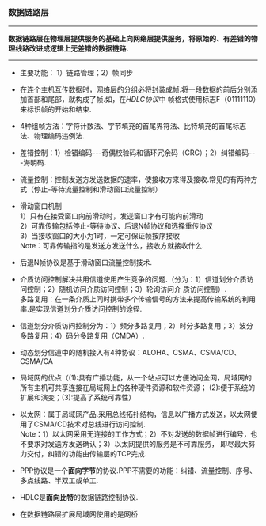 ### 数据链路层
***
**数据链路层在物理层提供服务的基础上向网络层提供服务，将原始的、有差错的物理线路改进成逻辑上无差错的数据链路.**
***
- 主要功能：
1）链路管理；2）帧同步
* 在连个主机互传数据时，网络层的分组必将封装成帧.将一段数据的前后分别添加首部和尾部，就构成了帧.如，在*HDLC协议*中
帧格式使用标志F（01111110）来标识帧的开始和结束.
- 4种组帧方法：字符计数法、字节填充的首尾界符法、比特填充的首尾标志法、物理编码违例法.
- 差错控制：1）检错编码---奇偶校验码和循环冗余码（CRC）；2）纠错编码---海明码.
- 流量控制：控制发送方发送数据的速率，使接收方来得及接收.常见的有两种方式（停止-等待流量控制和滑动窗口流量控制）
- 滑动窗口机制<br>
1）只有在接受窗口向前滑动时，发送窗口才有可能向前滑动<br>
2）可靠传输包括停止-等待协议、后退N帧协议和选择重传协议<br>
3）当接收窗口的大小为1时，一定可保证帧按序接收<br>
Note：可靠传输指的是发送方发送什么，接收方就接收什么.<br>
- 后退N帧协议是基于滑动窗口流量控制技术.<br>
- 介质访问控制解决共用信道使用产生竞争的问题.（分为：1）信道划分介质访问控制；2）随机访问介质访问控制；3）轮询访问介
质访问控制）.<br>
多路复用：在一条介质上同时携带多个传输信号的方法来提高传输系统的利用率.是实现信道划分介质访问控制的途径.
- 信道划分介质访问控制分为：1）频分多路复用；2）时分多路复用；3）波分多路复用；4）码分多路复用（CMDA）.
- 动态划分信道中的随机接入有4种协议：ALOHA、CSMA、CSMA/CD、CSMA/CA
- 局域网的优点（(1):具有广播功能，从一个站点可以方便访问全网，局域网的所有主机可共享连接在局域网上的各种硬件资源和软件资源；
(2):便于系统的扩展和演变；(3):提高了系统可靠性）
- 以太网：属于局域网产品.采用总线拓扑结构，信息以广播方式发送，以太网使用了CSMA/CD技术对总线进行访问控制.<br>
Note：1）以太网采用无连接的工作方式；2）不对发送的数据帧进行编号，也不要求对发送方发送确认；3）以太网提供的服务是不可靠服务，
即尽最大努力交付，纠错的功能由传输层的TCP完成.<br>

- PPP协议是一个**面向字节**的协议.PPP不需要的功能：纠错、流量控制、序号、多点线路、半双工或单工.<br>
- HDLC是**面向比特**的数据链路控制协议.
- 在数据链路层扩展局域网使用的是网桥



